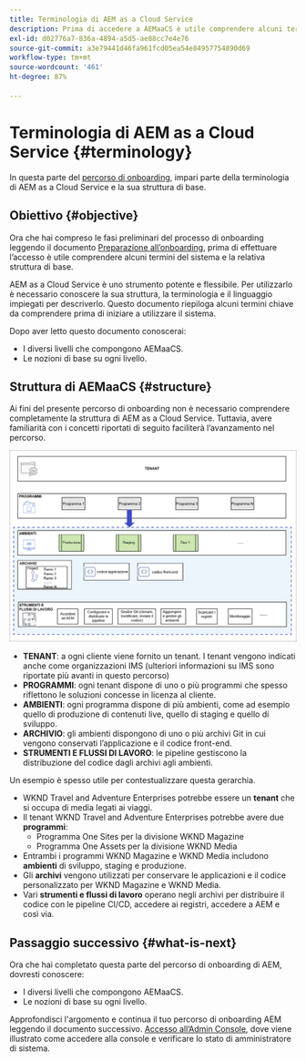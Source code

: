 ```yaml
---
title: Terminologia di AEM as a Cloud Service
description: Prima di accedere a AEMaaCS è utile comprendere alcuni termini del sistema e la relativa struttura di base.
exl-id: d02776a7-836a-4894-a5d5-ae88cc7e4e76
source-git-commit: a3e79441d46fa961fcd05ea54e84957754890d69
workflow-type: tm+mt
source-wordcount: '461'
ht-degree: 87%

---
```


# Terminologia di AEM as a Cloud Service {#terminology}

In questa parte del [percorso di onboarding,](overview.md) impari parte della terminologia di AEM as a Cloud Service e la sua struttura di base.

## Obiettivo {#objective}

Ora che hai compreso le fasi preliminari del processo di onboarding leggendo il documento [Preparazione all’onboarding](preparation.md), prima di effettuare l’accesso è utile comprendere alcuni termini del sistema e la relativa struttura di base.

AEM as a Cloud Service è uno strumento potente e flessibile. Per utilizzarlo è necessario conoscere la sua struttura, la terminologia e il linguaggio impiegati per descriverlo. Questo documento riepiloga alcuni termini chiave da comprendere prima di iniziare a utilizzare il sistema.

Dopo aver letto questo documento conoscerai:

* I diversi livelli che compongono AEMaaCS.
* Le nozioni di base su ogni livello.

## Struttura di AEMaaCS {#structure}

Ai fini del presente percorso di onboarding non è necessario comprendere completamente la struttura di AEM as a Cloud Service. Tuttavia, avere familiarità con i concetti riportati di seguito faciliterà l’avanzamento nel percorso.

![Struttura di Cloud Manager](/help/journey-sites/quick-site/assets/cloud-manager-structure.png)

* **TENANT**: a ogni cliente viene fornito un tenant. I tenant vengono indicati anche come organizzazioni IMS (ulteriori informazioni su IMS sono riportate più avanti in questo percorso)
* **PROGRAMMI**: ogni tenant dispone di uno o più programmi che spesso riflettono le soluzioni concesse in licenza al cliente.
* **AMBIENTI**: ogni programma dispone di più ambienti, come ad esempio quello di produzione di contenuti live, quello di staging e quello di sviluppo.
* **ARCHIVIO**: gli ambienti dispongono di uno o più archivi Git in cui vengono conservati l’applicazione e il codice front-end.
* **STRUMENTI E FLUSSI DI LAVORO**: le pipeline gestiscono la distribuzione del codice dagli archivi agli ambienti.

Un esempio è spesso utile per contestualizzare questa gerarchia.

* WKND Travel and Adventure Enterprises potrebbe essere un **tenant** che si occupa di media legati ai viaggi.
* Il tenant WKND Travel and Adventure Enterprises potrebbe avere due **programmi**:
   * Programma One Sites per la divisione WKND Magazine
   * Programma One Assets per la divisione WKND Media
* Entrambi i programmi WKND Magazine e WKND Media includono **ambienti** di sviluppo, staging e produzione.
* Gli **archivi** vengono utilizzati per conservare le applicazioni e il codice personalizzato per WKND Magazine e WKND Media.
* Vari **strumenti e flussi di lavoro** operano negli archivi per distribuire il codice con le pipeline CI/CD, accedere ai registri, accedere a AEM e così via.

## Passaggio successivo {#what-is-next}

Ora che hai completato questa parte del percorso di onboarding di AEM, dovresti conoscere:

* I diversi livelli che compongono AEMaaCS.
* Le nozioni di base su ogni livello.

Approfondisci l&#39;argomento e continua il tuo percorso di onboarding AEM leggendo il documento successivo. [Accesso all’Admin Console](admin-console.md), dove viene illustrato come accedere alla console e verificare lo stato di amministratore di sistema.
